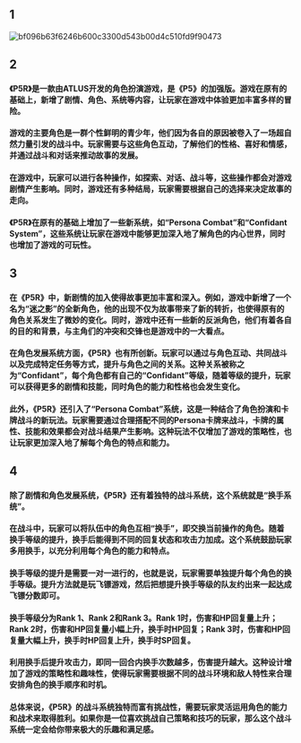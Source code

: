 ## 1
![bf096b63f6246b600c3300d543b00d4c510fd9f90473](https://github.com/dfyssty/p5/assets/154736988/f33d71a1-c23b-47e8-b335-c64e9042b56b)

## 2

#### 《P5R》是一款由ATLUS开发的角色扮演游戏，是《P5》的加强版。游戏在原有的基础上，新增了剧情、角色、系统等内容，让玩家在游戏中体验更加丰富多样的冒险。

#### 游戏的主要角色是一群个性鲜明的青少年，他们因为各自的原因被卷入了一场超自然力量引发的战斗中。玩家需要与这些角色互动，了解他们的性格、喜好和情感，并通过战斗和对话来推动故事的发展。

#### 在游戏中，玩家可以进行各种操作，如探索、对话、战斗等，这些操作都会对游戏剧情产生影响。同时，游戏还有多种结局，玩家需要根据自己的选择来决定故事的走向。

#### 《P5R》在原有的基础上增加了一些新系统，如“Persona Combat”和“Confidant System”，这些系统让玩家在游戏中能够更加深入地了解角色的内心世界，同时也增加了游戏的可玩性。

## 3

#### 在《P5R》中，新剧情的加入使得故事更加丰富和深入。例如，游戏中新增了一个名为“迷之影”的全新角色，他的出现不仅为故事带来了新的转折，也使得原有的角色关系发生了微妙的变化。同时，游戏中还有一些新的反派角色，他们有着各自的目的和背景，与主角们的冲突和交锋也是游戏中的一大看点。

#### 在角色发展系统方面，《P5R》也有所创新。玩家可以通过与角色互动、共同战斗以及完成特定任务等方式，提升与角色之间的关系。这种关系被称之为“Confidant”，每个角色都有自己的“Confidant”等级，随着等级的提升，玩家可以获得更多的剧情和技能，同时角色的能力和性格也会发生变化。

#### 此外，《P5R》还引入了“Persona Combat”系统，这是一种结合了角色扮演和卡牌战斗的新玩法。玩家需要通过合理搭配不同的Persona卡牌来战斗，卡牌的属性、技能和效果都会对战斗结果产生影响。这种玩法不仅增加了游戏的策略性，也让玩家更加深入地了解每个角色的特点和能力。


## 4

#### 除了剧情和角色发展系统，**《P5R》还有着独特的战斗系统**，这个系统就是“换手系统”。

#### 在战斗中，玩家可以将队伍中的角色互相“换手”，即交换当前操作的角色。随着换手等级的提升，换手后能得到不同的回复状态和攻击力加成。这个系统鼓励玩家多用换手，以充分利用每个角色的能力和特点。

#### 换手等级的提升是需要一对一进行的，也就是说，玩家需要单独提升每个角色的换手等级。提升方法就是玩飞镖游戏，然后把想提升换手等级的队友约出来一起达成飞镖分数即可。

#### 换手等级分为Rank 1、Rank 2和Rank 3。Rank 1时，伤害和HP回复量上升；Rank 2时，伤害和HP回复量小幅上升，换手时HP回复；Rank 3时，伤害和HP回复量大幅上升，换手时HP回复上升，换手时SP回复。

#### 利用换手后提升攻击力，即同一回合内换手次数越多，伤害提升越大。这种设计增加了游戏的策略性和趣味性，使得玩家需要根据不同的战斗环境和敌人特性来合理安排角色的换手顺序和时机。

#### 总体来说，《P5R》的战斗系统独特而富有挑战性，需要玩家灵活运用角色的能力和战术来取得胜利。如果你是一位喜欢挑战自己策略和技巧的玩家，那么这个战斗系统一定会给你带来极大的乐趣和满足感。
